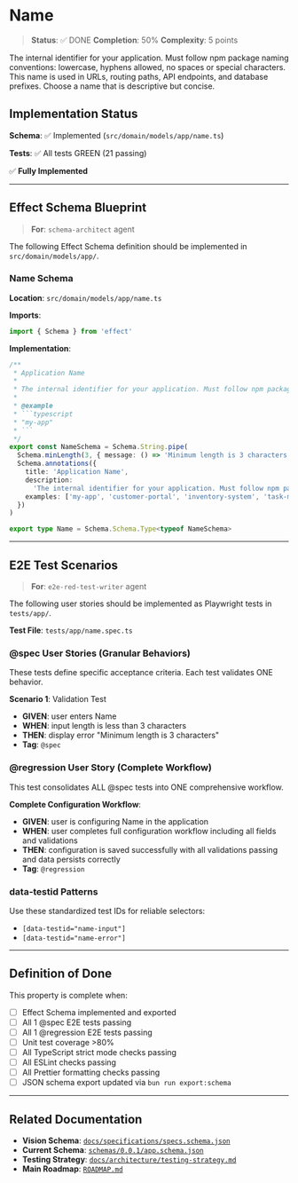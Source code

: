 # Name

> **Status**: ✅ DONE
> **Completion**: 50%
> **Complexity**: 5 points

The internal identifier for your application. Must follow npm package naming conventions: lowercase, hyphens allowed, no spaces or special characters. This name is used in URLs, routing paths, API endpoints, and database prefixes. Choose a name that is descriptive but concise.

## Implementation Status

**Schema**: ✅ Implemented (`src/domain/models/app/name.ts`)

**Tests**: ✅ All tests GREEN (21 passing)

✅ **Fully Implemented**

---

## Effect Schema Blueprint

> **For**: `schema-architect` agent

The following Effect Schema definition should be implemented in `src/domain/models/app/`.

### Name Schema

**Location**: `src/domain/models/app/name.ts`

**Imports**:

```typescript
import { Schema } from 'effect'
```

**Implementation**:

````typescript
/**
 * Application Name
 *
 * The internal identifier for your application. Must follow npm package naming conventions: lowercase, hyphens allowed, no spaces or special characters. This name is used in URLs, routing paths, API endpoints, and database prefixes. Choose a name that is descriptive but concise.
 *
 * @example
 * ```typescript
 * "my-app"
 * ```
 */
export const NameSchema = Schema.String.pipe(
  Schema.minLength(3, { message: () => 'Minimum length is 3 characters' }),
  Schema.annotations({
    title: 'Application Name',
    description:
      'The internal identifier for your application. Must follow npm package naming conventions: lowercase, hyphens allowed, no spaces or special characters. This name is used in URLs, routing paths, API endpoints, and database prefixes. Choose a name that is descriptive but concise.',
    examples: ['my-app', 'customer-portal', 'inventory-system', 'task-manager', 'crm-platform'],
  })
)

export type Name = Schema.Schema.Type<typeof NameSchema>
````

---

## E2E Test Scenarios

> **For**: `e2e-red-test-writer` agent

The following user stories should be implemented as Playwright tests in `tests/app/`.

**Test File**: `tests/app/name.spec.ts`

### @spec User Stories (Granular Behaviors)

These tests define specific acceptance criteria. Each test validates ONE behavior.

**Scenario 1**: Validation Test

- **GIVEN**: user enters Name
- **WHEN**: input length is less than 3 characters
- **THEN**: display error "Minimum length is 3 characters"
- **Tag**: `@spec`

### @regression User Story (Complete Workflow)

This test consolidates ALL @spec tests into ONE comprehensive workflow.

**Complete Configuration Workflow**:

- **GIVEN**: user is configuring Name in the application
- **WHEN**: user completes full configuration workflow including all fields and validations
- **THEN**: configuration is saved successfully with all validations passing and data persists correctly
- **Tag**: `@regression`

### data-testid Patterns

Use these standardized test IDs for reliable selectors:

- `[data-testid="name-input"]`
- `[data-testid="name-error"]`

---

## Definition of Done

This property is complete when:

- [ ] Effect Schema implemented and exported
- [ ] All 1 @spec E2E tests passing
- [ ] All 1 @regression E2E tests passing
- [ ] Unit test coverage >80%
- [ ] All TypeScript strict mode checks passing
- [ ] All ESLint checks passing
- [ ] All Prettier formatting checks passing
- [ ] JSON schema export updated via `bun run export:schema`

---

## Related Documentation

- **Vision Schema**: [`docs/specifications/specs.schema.json`](../specs.schema.json)
- **Current Schema**: [`schemas/0.0.1/app.schema.json`](../../schemas/0.0.1/app.schema.json)
- **Testing Strategy**: [`docs/architecture/testing-strategy.md`](../../architecture/testing-strategy.md)
- **Main Roadmap**: [`ROADMAP.md`](../../../ROADMAP.md)
